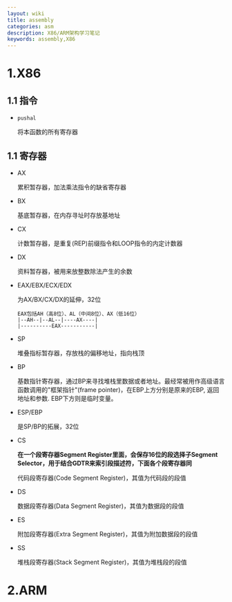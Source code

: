 ```yaml
---
layout: wiki
title: assembly
categories: asm
description: X86/ARM架构学习笔记
keywords: assembly,X86
---
```




# 1.X86

## 1.1 指令

* `pushal`

  将本函数的所有寄存器

## 1.1 寄存器

* AX

  累积暂存器，加法乘法指令的缺省寄存器

* BX

  基底暂存器，在内存寻址时存放基地址

* CX

  计数暂存器，是重复(REP)前缀指令和LOOP指令的内定计数器

* DX

  资料暂存器，被用来放整数除法产生的余数

* EAX/EBX/ECX/EDX

  为AX/BX/CX/DX的延伸，32位

  ```
  EAX包括AH（高8位）、AL（中间8位）、AX（低16位）
  |--AH--|--AL--|----AX----|
  |----------EAX-----------|
  ```

* SP

  堆叠指标暂存器，存放栈的偏移地址，指向栈顶

* BP

  基数指针寄存器，通过BP来寻找堆栈里数据或者地址。最经常被用作高级语言函数调用的"框架指针"(frame pointer)，在EBP上方分别是原来的EBP, 返回地址和参数. EBP下方则是临时变量。

* ESP/EBP

  是SP/BP的拓展，32位

* CS

  **在一个段寄存器Segment Register里面，会保存16位的段选择子Segment Selector，用于结合GDTR来索引段描述符，下面各个段寄存器同**

  代码段寄存器(Code Segment Register)，其值为代码段的段值

* DS

  数据段寄存器(Data Segment Register)，其值为数据段的段值

* ES

  附加段寄存器(Extra Segment Register)，其值为附加数据段的段值

* SS

  堆栈段寄存器(Stack Segment Register)，其值为堆栈段的段值

# 2.ARM


